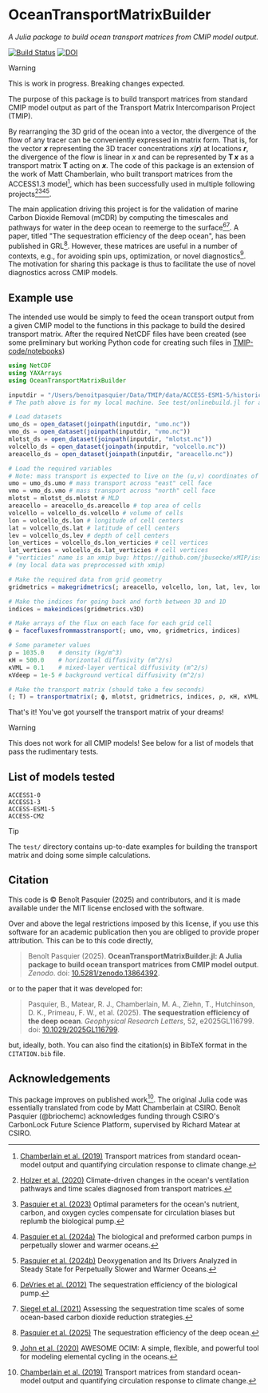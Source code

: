 # OceanTransportMatrixBuilder

*A Julia package to build ocean transport matrices from CMIP model output.*

[![Build Status](https://github.com/TMIP-code/OceanTransportMatrixBuilder.jl/actions/workflows/CI.yml/badge.svg?branch=main)](https://github.com/TMIP-code/OceanTransportMatrixBuilder.jl/actions/workflows/CI.yml?query=branch%3Amain)
[![DOI](https://zenodo.org/badge/DOI/10.5281/zenodo.13864392.svg)](https://doi.org/10.5281/zenodo.13864392)


> [!WARNING]
> This is work in progress. Breaking changes expected.

The purpose of this package is to build transport matrices from standard CMIP model output as part of the Transport Matrix Intercomparison Project (TMIP).

By rearranging the 3D grid of the ocean into a vector, the divergence of the flow of any tracer can be conveniently expressed in matrix form.
That is, for the vector ***x*** representing the 3D tracer concentrations *x*(***r***) at locations ***r***, the divergence of the flow is linear in *x* and can be represented by **T** ***x*** as a transport matrix **T** acting on ***x***.
The code of this package is an extension of the work of Matt Chamberlain, who built transport matrices from the ACCESS1.3 model[^Chamberlain_etal_2019], which has been successfully used in multiple following projects[^Holzer_etal_2020][^Pasquier_etal_2023][^Pasquier_etal_2024a][^Pasquier_etal_2024b].

The main application driving this project is for the validation of marine Carbon Dioxide Removal (mCDR) by computing the timescales and pathways for water in the deep ocean to reemerge to the surface[^DeVries_etal_2012][^Siegel_etal_2021].
A paper, titled "The sequestration efficiency of the deep ocean", has been published in GRL[^Pasquier_etal_2025].
However, these matrices are useful in a number of contexts, e.g., for avoiding spin ups, optimization, or novel diagnostics[^John_et_al_2020].
The motivation for sharing this package is thus to facilitate the use of novel diagnostics across CMIP models.

## Example use

The intended use would be simply to feed the ocean transport output from a given CMIP model to the functions in this package to build the desired transport matrix.
After the required NetCDF files have been created (see some preliminary but working Python code for creating such files in [TMIP-code/notebooks](https://github.com/TMIP-code/notebooks))

```julia
using NetCDF
using YAXArrays
using OceanTransportMatrixBuilder

inputdir = "/Users/benoitpasquier/Data/TMIP/data/ACCESS-ESM1-5/historical/r1i1p1f1/Jan1990-Dec1999"
# The path above is for my local machine. See test/onlinebuild.jl for an example using data from the cloud.

# Load datasets
umo_ds = open_dataset(joinpath(inputdir, "umo.nc"))
vmo_ds = open_dataset(joinpath(inputdir, "vmo.nc"))
mlotst_ds = open_dataset(joinpath(inputdir, "mlotst.nc"))
volcello_ds = open_dataset(joinpath(inputdir, "volcello.nc"))
areacello_ds = open_dataset(joinpath(inputdir, "areacello.nc"))

# Load the required variables
# Note: mass transport is expected to live on the (u,v) coordinates of an Arakawa C-grid
umo = umo_ds.umo # mass transport across "east" cell face
vmo = vmo_ds.vmo # mass transport across "north" cell face
mlotst = mlotst_ds.mlotst # MLD
areacello = areacello_ds.areacello # top area of cells
volcello = volcello_ds.volcello # volume of cells
lon = volcello_ds.lon # longitude of cell centers
lat = volcello_ds.lat # latitude of cell centers
lev = volcello_ds.lev # depth of cell centers
lon_vertices = volcello_ds.lon_verticies # cell vertices
lat_vertices = volcello_ds.lat_verticies # cell vertices
# "verticies" name is an xmip bug: https://github.com/jbusecke/xMIP/issues/369
# (my local data was preprocessed with xmip)

# Make the required data from grid geometry
gridmetrics = makegridmetrics(; areacello, volcello, lon, lat, lev, lon_vertices, lat_vertices)

# Make the indices for going back and forth between 3D and 1D
indices = makeindices(gridmetrics.v3D)

# Make arrays of the flux on each face for each grid cell
ϕ = facefluxesfrommasstransport(; umo, vmo, gridmetrics, indices)

# Some parameter values
ρ = 1035.0    # density (kg/m^3)
κH = 500.0    # horizontal diffusivity (m^2/s)
κVML = 0.1    # mixed-layer vertical diffusivity (m^2/s)
κVdeep = 1e-5 # background vertical diffusivity (m^2/s)

# Make the transport matrix (should take a few seconds)
(; T) = transportmatrix(; ϕ, mlotst, gridmetrics, indices, ρ, κH, κVML, κVdeep)
```

That's it! You've got yourself the transport matrix of your dreams!

> [!WARNING]
> This does not work for all CMIP models! See below for a list of models that pass the rudimentary tests.



## List of models tested

```
ACCESS1-0
ACCESS1-3
ACCESS-ESM1-5
ACCESS-CM2
```

> [!TIP]
> The `test/` directory contains up-to-date examples for building the transport matrix and doing some simple calculations.

## Citation



This code is © Benoît Pasquier (2025) and contributors, and it is made available under the MIT license enclosed with the software.

Over and above the legal restrictions imposed by this license, if you use this software for an academic publication then you are obliged to provide proper attribution.
This can be to this code directly,

> Benoît Pasquier (2025). **OceanTransportMatrixBuilder.jl: A Julia package to build ocean transport matrices from CMIP model output**. *Zenodo*. doi: [10.5281/zenodo.13864392](https://doi.org/10.5281/zenodo.13864392).

or to the paper that it was developed for:

> Pasquier, B., Matear, R. J., Chamberlain, M. A., Ziehn, T., Hutchinson, D. K., Primeau, F. W., et al. (2025). **The sequestration efficiency of the deep ocean**. *Geophysical Research Letters*, 52, e2025GL116799. doi: [10.1029/2025GL116799](https://doi.org/10.1029/2025GL116799).


but, ideally, both.
You can also find the citation(s) in BibTeX format in the `CITATION.bib` file.


## Acknowledgements

This package improves on published work[^Chamberlain_etal_2019].
The original Julia code was essentially translated from code by Matt Chamberlain at CSIRO.
Benoît Pasquier (@briochemc) acknowledges funding through CSIRO's CarbonLock Future Science Platform, supervised by Richard Matear at CSIRO.



[^Chamberlain_etal_2019]: [Chamberlain et al. (2019)](10.1016/j.ocemod.2019.01.005) Transport matrices from standard ocean-model output and quantifying circulation response to climate change.
[^Holzer_etal_2020]: [Holzer et al. (2020)](10.1029/2020JC016414) Climate-driven changes in the ocean's ventilation pathways and time scales diagnosed from transport matrices.
[^Pasquier_etal_2023]: [Pasquier et al. (2023)](10.5194/bg-20-2985-2023) Optimal parameters for the ocean's nutrient, carbon, and oxygen cycles compensate for circulation biases but replumb the biological pump.
[^Pasquier_etal_2024a]: [Pasquier et al. (2024a)](10.5194/bg-21-3373-2024) The biological and preformed carbon pumps in perpetually slower and warmer oceans.
[^Pasquier_etal_2024b]: [Pasquier et al. (2024b)](10.1029/2024JC021043) Deoxygenation and Its Drivers Analyzed in Steady State for Perpetually Slower and Warmer Oceans.
[^John_et_al_2020]: [John et al. (2020)](10.1016/j.chemgeo.2019.119403) AWESOME OCIM: A simple, flexible, and powerful tool for modeling elemental cycling in the oceans.
[^DeVries_etal_2012]: [DeVries et al. (2012)](10.1029/2012GL051963) The sequestration efficiency of the biological pump.
[^Siegel_etal_2021]: [Siegel et al. (2021)](10.1088/1748-9326/ac0be0) Assessing the sequestration time scales of some ocean-based carbon dioxide reduction strategies.
[^Pasquier_etal_2025]: [Pasquier et al. (2025)](https://doi.org/10.1029/2025GL116799) The sequestration efficiency of the deep ocean.